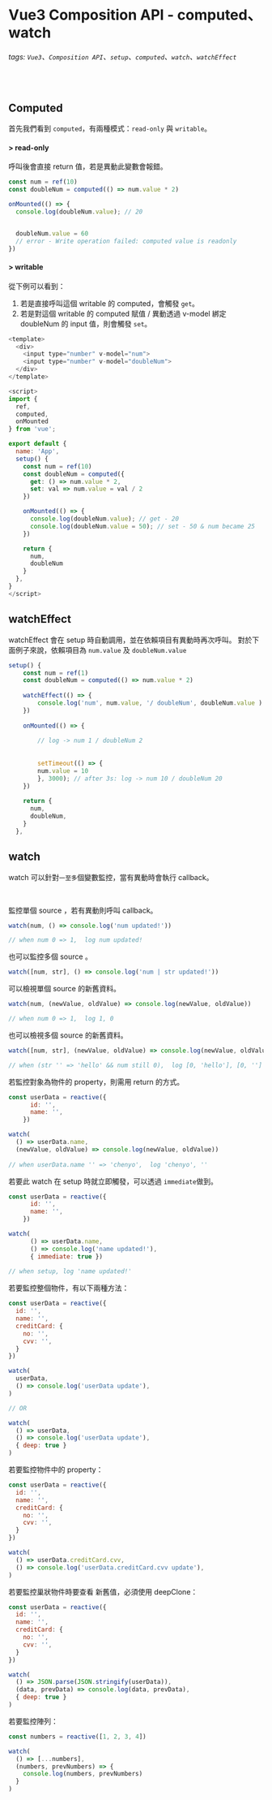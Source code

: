 # Vue3 Composition API - computed、watch

######  tags: `Vue3`、`Composition API`、`setup`、`computed`、`watch`、`watchEffect`

&nbsp;

##   Computed

首先我們看到 `computed`，有兩種模式：`read-only` 與 `writable`。

#### > read-only

呼叫後會直接 return 值，若是異動此變數會報錯。

```javascript
const num = ref(10)
const doubleNum = computed(() => num.value * 2)

onMounted(() => {
  console.log(doubleNum.value); // 20


  doubleNum.value = 60
  // error - Write operation failed: computed value is readonly
})
```
    
#### > writable

從下例可以看到：
1. 若是直接呼叫這個 writable 的 computed，會觸發 `get`。
2. 若是對這個 writable 的 computed 賦值 / 異動透過 v-model 綁定 doubleNum 的 input 值，則會觸發 `set`。
&nbsp;
    
```javascript
<template>
  <div>
    <input type="number" v-model="num">
    <input type="number" v-model="doubleNum">
  </div>
</template>

<script>
import {
  ref,
  computed,
  onMounted
} from 'vue';

export default {
  name: 'App',
  setup() {
    const num = ref(10)
    const doubleNum = computed({
      get: () => num.value * 2,
      set: val => num.value = val / 2
    })

    onMounted(() => {
      console.log(doubleNum.value); // get - 20
      console.log(doubleNum.value = 50); // set - 50 & num became 25
    })

    return {
      num,
      doubleNum
    }
  },
}
</script>
```

##   watchEffect

watchEffect 會在 setup 時自動調用，並在依賴項目有異動時再次呼叫。
對於下面例子來說，依賴項目為 `num.value` 及 `doubleNum.value`

```javascript
setup() {
    const num = ref(1)
    const doubleNum = computed(() => num.value * 2)
    
    watchEffect(() => {
        console.log('num', num.value, '/ doubleNum', doubleNum.value )
    })
    
    onMounted(() => {
        
        // log -> num 1 / doubleNum 2
    
        
        setTimeout(() => {
        num.value = 10
        }, 3000); // after 3s: log -> num 10 / doubleNum 20
    })
    
    return {
      num,
      doubleNum,
    }
  },
```

##   watch

watch 可以針對`一至多`個變數監控，當有異動時會執行 callback。

&nbsp;

<!-- 若是 watch 的對象是巢狀物件也可以另外設定監控深層 ( option: deep )，也可以設定是否立即執行 ( option: immediate )。
 -->
 
監控單個 source ，若有異動則呼叫 callback。
```javascript
watch(num, () => console.log('num updated!'))

// when num 0 => 1,  log num updated!
```

也可以監控多個 source 。
```javascript
watch([num, str], () => console.log('num | str updated!'))
```

可以檢視單個 source 的新舊資料。
```javascript
watch(num, (newValue, oldValue) => console.log(newValue, oldValue))

// when num 0 => 1,  log 1, 0
```

也可以檢視多個 source 的新舊資料。
```javascript
watch([num, str], (newValue, oldValue) => console.log(newValue, oldValue))

// when (str '' => 'hello' && num still 0),  log [0, 'hello'], [0, '']
```

若監控對象為物件的 property，則需用 return 的方式。
```javascript
const userData = reactive({
      id: '',
      name: '',
    })

watch(
  () => userData.name,
  (newValue, oldValue) => console.log(newValue, oldValue))
  
// when userData.name '' => 'chenyo',  log 'chenyo', '' 
```

若要此 watch 在 setup 時就立即觸發，可以透過 `immediate`做到。
```javascript
const userData = reactive({
      id: '',
      name: '',
    })

watch(
      () => userData.name,
      () => console.log('name updated!'),
      { immediate: true })
  
// when setup, log 'name updated!'
```

若要監控整個物件，有以下兩種方法：
```javascript
const userData = reactive({
  id: '',
  name: '',
  creditCard: {
    no: '',
    cvv: '',
  }
})

watch(
  userData,
  () => console.log('userData update'),
)

// OR

watch(
  () => userData,
  () => console.log('userData update'),
  { deep: true }
)
```

若要監控物件中的 property：
```javascript
const userData = reactive({
  id: '',
  name: '',
  creditCard: {
    no: '',
    cvv: '',
  }
})

watch(
  () => userData.creditCard.cvv,
  () => console.log('userData.creditCard.cvv update'),
)
```

若要監控巢狀物件時要查看 新舊值，必須使用 deepClone：
```javascript
const userData = reactive({
  id: '',
  name: '',
  creditCard: {
    no: '',
    cvv: '',
  }
})

watch(
  () => JSON.parse(JSON.stringify(userData)),
  (data, prevData) => console.log(data, prevData),
  { deep: true }
)
```

若要監控陣列：
```javascript
const numbers = reactive([1, 2, 3, 4])

watch(
  () => [...numbers],
  (numbers, prevNumbers) => {
    console.log(numbers, prevNumbers)
  }
)
```
